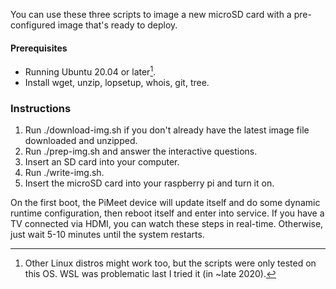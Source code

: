 You can use these three scripts to image a new microSD card with a pre-configured image that's ready to deploy.

#### Prerequisites
- Running Ubuntu 20.04 or later[^1].
- Install wget, unzip, lopsetup, whois, git, tree.

[^1]: Other Linux distros might work too, but the scripts were only tested on this OS. WSL was problematic last I tried it (in ~late 2020).

### Instructions
1. Run ./download-img.sh if you don't already have the latest image file downloaded and unzipped.
1. Run ./prep-img.sh and answer the interactive questions.
1. Insert an SD card into your computer.
1. Run ./write-img.sh.
1. Insert the microSD card into your raspberry pi and turn it on.

On the first boot, the PiMeet device will update itself and do some dynamic runtime configuration, then reboot itself and enter into service. If you have a TV connected via HDMI, you can watch these steps in real-time. Otherwise, just wait 5-10 minutes until the system restarts.
